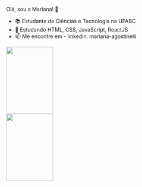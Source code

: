 Olá, sou a Mariana! 👋

- 📚 Estudante de Ciências e Tecnologia na UFABC
- 🌱 Estudando HTML, CSS, JavaScript, ReactJS
- 📫 Me encontre em - linkedin: mariana-agostinelli

<div>
  <img height="180em" width="50%" src="https://github-readme-stats.vercel.app/api?username=maagostinelli&hide=contribs&theme=discord_old_blurple"/>
  <img height="180em" width="50%" src="https://github-readme-stats.vercel.app/api/top-langs/?username=maagostinelli&layout=compact&langs_count=7&theme=discord_old_blurple"/>
</div>
